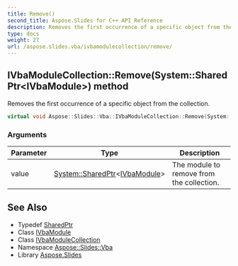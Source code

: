 ```yaml
---
title: Remove()
second_title: Aspose.Slides for C++ API Reference
description: Removes the first occurrence of a specific object from the collection.
type: docs
weight: 27
url: /aspose.slides.vba/ivbamodulecollection/remove/
---
```

## IVbaModuleCollection::Remove(System::SharedPtr\<IVbaModule\>) method


Removes the first occurrence of a specific object from the collection.

```cpp
virtual void Aspose::Slides::Vba::IVbaModuleCollection::Remove(System::SharedPtr<IVbaModule> value)=0
```


### Arguments

| Parameter | Type | Description |
| --- | --- | --- |
| value | [System::SharedPtr](../../../system/sharedptr/)\<[IVbaModule](../../ivbamodule/)\> | The module to remove from the collection. |

## See Also

* Typedef [SharedPtr](../../../system/sharedptr/)
* Class [IVbaModule](../../ivbamodule/)
* Class [IVbaModuleCollection](../)
* Namespace [Aspose::Slides::Vba](../../)
* Library [Aspose.Slides](../../../)